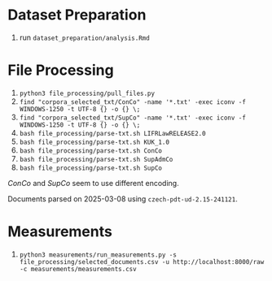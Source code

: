 # Dataset Preparation

1. run `dataset_preparation/analysis.Rmd`

# File Processing

1. `python3 file_processing/pull_files.py`
2. `find "corpora_selected_txt/ConCo" -name '*.txt' -exec iconv -f WINDOWS-1250 -t UTF-8 {} -o {} \;`
3. `find "corpora_selected_txt/SupCo" -name '*.txt' -exec iconv -f WINDOWS-1250 -t UTF-8 {} -o {} \;`
4. `bash file_processing/parse-txt.sh LIFRLawRELEASE2.0`
5. `bash file_processing/parse-txt.sh KUK_1.0`
6. `bash file_processing/parse-txt.sh ConCo`
7. `bash file_processing/parse-txt.sh SupAdmCo`
8. `bash file_processing/parse-txt.sh SupCo`

*ConCo* and *SupCo* seem to use different encoding.

Documents parsed on 2025-03-08 using `czech-pdt-ud-2.15-241121`.

# Measurements

1. `python3 measurements/run_measurements.py -s file_processing/selected_documents.csv -u http://localhost:8000/raw -c measurements/measurements.csv`